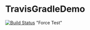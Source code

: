 # TravisGradleDemo
[![Build Status](https://travis-ci.org/khanrizwan/TravisGradleDemo.svg)](https://travis-ci.org/khanrizwan/TravisGradleDemo)
"Force Test"

